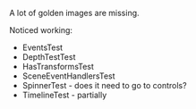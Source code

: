 A lot of golden images are missing.

Noticed working:
 * EventsTest
 * DepthTestTest
 * HasTransformsTest
 * SceneEventHandlersTest
 * SpinnerTest - does it need to go to controls?
 * TimelineTest - partially